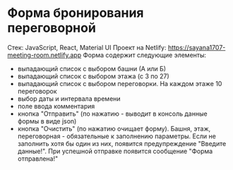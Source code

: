 # Форма бронирования переговорной
Стек: JavaScript, React, Material UI
Проект на Netlify: https://sayana1707-meeting-room.netlify.app
Форма содержит следующие элементы:
- выпадающий список с выбором башни (А или Б)
- выпадающий список с выбором этажа (с 3 по 27)
- выпадающий список с выбором переговорки. На каждом этаже 10 переговорок
- выбор даты и интервала времени
- поле ввода комментария
- кнопка "Отправить" (по нажатию - выводит в консоль данные формы в виде json)
- кнопка "Очистить" (по нажатию очищает форму).
Башня, этаж, переговорная - обязательные к заполнению параметры. Если не заполнить хотя бы один из них, появится предупреждение "Введите данные!".
При успешной отправке появится сообщение "Форма отправлена!"
